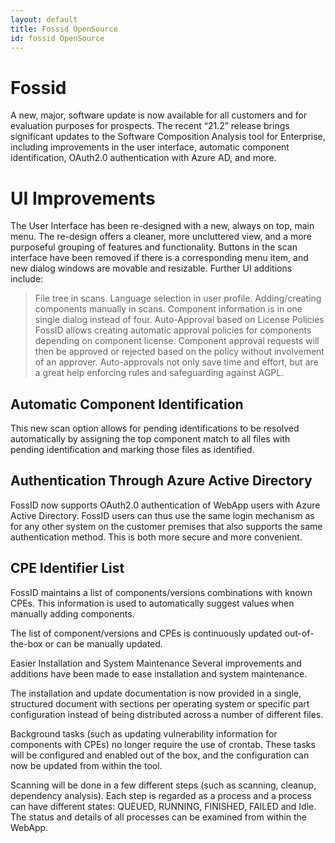 ```yaml
---
layout: default
title: Fossid OpenSource
id: fossid OpenSource
---
```

# Fossid
A new, major, software update is now available for all customers and for evaluation purposes for prospects. The recent “21.2” release brings significant updates to the Software Composition Analysis tool for Enterprise, including improvements in the user interface, automatic component identification, OAuth2.0 authentication with Azure AD, and more.

# UI Improvements
The User Interface has been re-designed with a new, always on top, main menu. The re-design offers a cleaner, more uncluttered view, and a more purposeful grouping of features and functionality. Buttons in the scan interface have been removed if there is a corresponding menu item, and new dialog windows are movable and resizable. Further UI additions include:

 > File tree in scans.
 > Language selection in user profile.
 > Adding/creating components manually in scans.
 > Component information is in one single dialog instead of four.
 > Auto-Approval based on License Policies
 > FossID allows creating automatic approval policies for components depending on component license. Component approval requests will then be approved or rejected based on the policy without involvement of an approver. Auto-approvals not only save time and effort, but are a great help enforcing rules and safeguarding against AGPL.

## Automatic Component Identification
This new scan option allows for pending identifications to be resolved automatically by assigning the top component match to all files with pending identification and marking those files as identified.

## Authentication Through Azure Active Directory
FossID now supports OAuth2.0 authentication of WebApp users with Azure Active Directory. FossID users can thus use the same login mechanism as for any other system on the customer premises that also supports the same authentication method. This is both more secure and more convenient.

## CPE Identifier List
FossID maintains a list of components/versions combinations with known CPEs. This information is used to automatically suggest values when manually adding components.

The list of component/versions and CPEs is continuously updated out-of-the-box or can be manually updated.

Easier Installation and System Maintenance
Several improvements and additions have been made to ease installation and system maintenance.

The installation and update documentation is now provided in a single, structured document with sections per operating system or specific part configuration instead of being distributed across a number of different files.

Background tasks (such as updating vulnerability information for components with CPEs) no longer require the use of crontab. These tasks will be configured and enabled out of the box, and the configuration can now be updated from within the tool.

Scanning will be done in a few different steps (such as scanning, cleanup, dependency analysis). Each step is regarded as a process and a process can have different states: QUEUED, RUNNING, FINISHED, FAILED and Idle. The status and details of all processes can be examined from within the WebApp.
